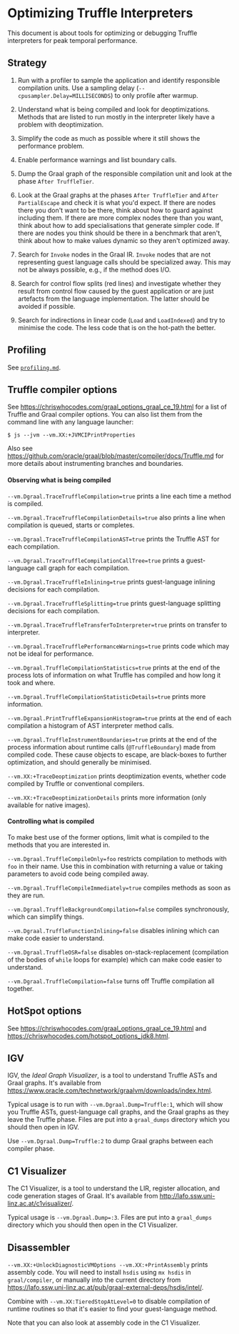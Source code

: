 # Optimizing Truffle Interpreters

This document is about tools for optimizing or debugging Truffle interpreters
for peak temporal performance.

## Strategy

1. Run with a profiler to sample the application and identify responsible compilation units. Use a sampling delay (`--cpusampler.Delay=MILLISECONDS`) to only profile after warmup.

2. Understand what is being compiled and look for deoptimizations. Methods that are listed to run mostly in the interpreter likely have a problem with deoptimization.

3. Simplify the code as much as possible where it still shows the performance problem.

4. Enable performance warnings and list boundary calls.

4. Dump the Graal graph of the responsible compilation unit and look at the phase `After TruffleTier`.
4. Look at the Graal graphs at the phases `After TruffleTier` and `After PartialEscape` and check it is what you'd expect.
   If there are nodes there you don't want to be there, think about how to guard against including them.
   If there are more complex nodes there than you want, think about how to add specialisations that generate simpler code.
   If there are nodes you think should be there in a benchmark that aren't, think about how to make values dynamic so they aren't optimized away.

5. Search for `Invoke` nodes in the Graal IR. `Invoke` nodes that are not representing guest language calls should be specialized away. This may not be always possible, e.g., if the method does I/O.

6. Search for control flow splits (red lines) and investigate whether they result from control flow caused by the guest application or are just artefacts from the language implementation. The latter should be avoided if possible.

7. Search for indirections in linear code (`Load` and `LoadIndexed`) and try to minimise the code. The less code that is on the hot-path the better.

## Profiling

See [`profiling.md`](Profiling.md).

## Truffle compiler options

See https://chriswhocodes.com/graal_options_graal_ce_19.html for a list of Truffle and Graal compiler options.
You can also list them from the command line with any language launcher:
```
$ js --jvm --vm.XX:+JVMCIPrintProperties
```

Also see https://github.com/oracle/graal/blob/master/compiler/docs/Truffle.md
for more details about instrumenting branches and boundaries.

#### Observing what is being compiled

`--vm.Dgraal.TraceTruffleCompilation=true` prints a line each time a method is compiled.

`--vm.Dgraal.TraceTruffleCompilationDetails=true` also prints a line when compilation is queued, starts or completes.

`--vm.Dgraal.TraceTruffleCompilationAST=true` prints the Truffle AST for each compilation.

`--vm.Dgraal.TraceTruffleCompilationCallTree=true` prints a guest-language call graph for each compilation.

`--vm.Dgraal.TraceTruffleInlining=true` prints guest-language inlining decisions for each compilation.

`--vm.Dgraal.TraceTruffleSplitting=true` prints guest-language splitting decisions for each compilation.

`--vm.Dgraal.TraceTruffleTransferToInterpreter=true` prints on transfer to interpreter.

`--vm.Dgraal.TraceTrufflePerformanceWarnings=true` prints code which may not be ideal for performance.

`--vm.Dgraal.TruffleCompilationStatistics=true` prints at the end of the process lots of information on what Truffle has compiled and how long it took and where.

`--vm.Dgraal.TruffleCompilationStatisticDetails=true` prints more information.

`--vm.Dgraal.PrintTruffleExpansionHistogram=true` prints at the end of each compilation a histogram of AST interpreter method calls.

`--vm.Dgraal.TruffleInstrumentBoundaries=true` prints at the end of the process information about runtime calls (`@TruffleBoundary`) made from compiled code. These cause objects to escape, are black-boxes to further optimization, and should generally be minimised.

`--vm.XX:+TraceDeoptimization` prints deoptimization events, whether code compiled by Truffle or conventional compilers.

`--vm.XX:+TraceDeoptimizationDetails` prints more information (only available for native images).

#### Controlling what is compiled

To make best use of the former options, limit what is compiled to the methods that you are interested in.

`--vm.Dgraal.TruffleCompileOnly=foo` restricts compilation to methods with `foo` in their name. Use this in combination with returning a value or taking parameters to avoid code being compiled away.

`--vm.Dgraal.TruffleCompileImmediately=true` compiles methods as soon as they are run.

`--vm.Dgraal.TruffleBackgroundCompilation=false` compiles synchronously, which can simplify things.

`--vm.Dgraal.TruffleFunctionInlining=false` disables inlining which can make code easier to understand.

`--vm.Dgraal.TruffleOSR=false` disables on-stack-replacement (compilation of the bodies of `while` loops for example) which can make code easier to understand.

`--vm.Dgraal.TruffleCompilation=false` turns off Truffle compilation all together.

## HotSpot options

See https://chriswhocodes.com/graal_options_graal_ce_19.html and https://chriswhocodes.com/hotspot_options_jdk8.html.

## IGV

IGV, the *Ideal Graph Visualizer*, is a tool to understand Truffle ASTs and
Graal graphs. It's available from
https://www.oracle.com/technetwork/graalvm/downloads/index.html.

Typical usage is to run with `--vm.Dgraal.Dump=Truffle:1`,
which will show you Truffle ASTs, guest-language call graphs, and the Graal
graphs as they leave the Truffle phase. Files are put into a `graal_dumps`
directory which you should then open in IGV.

Use `--vm.Dgraal.Dump=Truffle:2` to dump Graal graphs between each compiler phase.

## C1 Visualizer

The C1 Visualizer, is a tool to understand the LIR, register allocation, and
code generation stages of Graal. It's available from
http://lafo.ssw.uni-linz.ac.at/c1visualizer/.

Typical usage is `--vm.Dgraal.Dump=:3`. Files are put into a `graal_dumps`
directory which you should then open in the C1 Visualizer.

## Disassembler

`--vm.XX:+UnlockDiagnosticVMOptions --vm.XX:+PrintAssembly` prints assembly
code. You will need to install `hsdis` using `mx hsdis` in `graal/compiler`,
or manually into the current directory from
https://lafo.ssw.uni-linz.ac.at/pub/graal-external-deps/hsdis/intel/.

Combine with `--vm.XX:TieredStopAtLevel=0` to disable compilation of runtime
routines so that it's easier to find your guest-language method.

Note that you can also look at assembly code in the C1 Visualizer.
